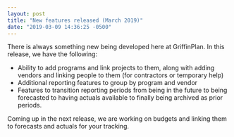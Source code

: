 ```yaml
---
layout: post
title: "New features released (March 2019)"
date: "2019-03-09 14:36:25 -0500"
---
```


There is always something new being developed here at GriffinPlan. In this release, we have the following:
* Ability to add programs and link projects to them, along with adding vendors and linking people to them (for contractors or temporary help)
* Additional reporting features to group by program and vendor
* Features to transition reporting periods from being in the future to being forecasted to having actuals available to finally being archived as prior periods.

Coming up in the next release, we are working on budgets and linking them to forecasts and actuals for your tracking.
